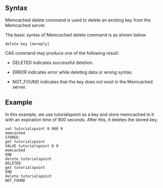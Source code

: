 ## Syntax
Memcached delete command is used to delete an existing key from the Memcached server.

The basic syntax of Memcached delete command is as shown below
```
delete key [noreply]
```

CAS command may produce one of the following result:

* DELETED indicates successful deletion.

* ERROR indicates error while deleting data or wrong syntax.

* NOT_FOUND indicates that the key does not exist in the Memcached server.

## Example
In this example, we use tutorialspoint as a key and store memcached in it with an expiration time of 900 seconds. After this, it deletes the stored key.

```
set tutorialspoint 0 900 9
memcached
STORED
get tutorialspoint
VALUE tutorialspoint 0 9
memcached
END
delete tutorialspoint
DELETED
get tutorialspoint
END
delete tutorialspoint
NOT_FOUND
```